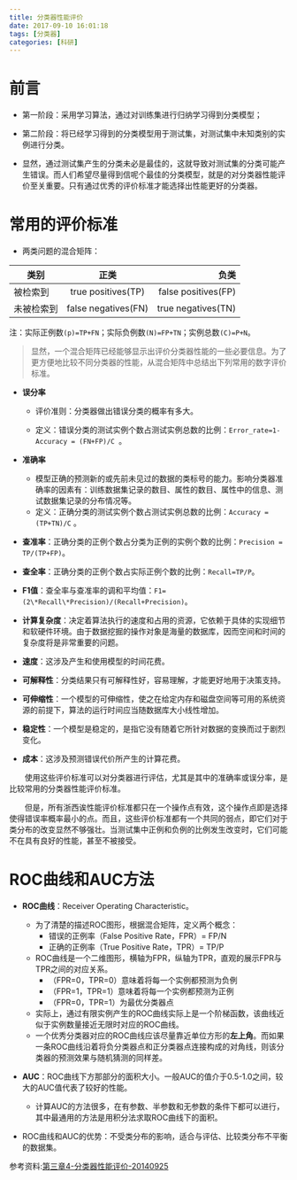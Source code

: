 ```yaml
---
title: 分类器性能评价
date: 2017-09-10 16:01:18
tags: [分类器]
categories: [科研]
---
```

# 前言

- 第一阶段：采用学习算法，通过对训练集进行归纳学习得到分类模型；

- 第二阶段：将已经学习得到的分类模型用于测试集，对测试集中未知类别的实例进行分类。

- 显然，通过测试集产生的分类未必是最佳的，这就导致对测试集的分类可能产生错误。而人们希望尽量得到信呢个最佳的分类模型，就是的对分类器性能评价至关重要。只有通过优秀的评价标准才能选择出性能更好的分类器。

# 常用的评价标准

-  两类问题的混合矩阵：

| 类别           |      正类     | 负类  |
| ------------- |:-------------:| -----:|
| 被检索到       | true positives(TP) | false positives(FP) |
| 未被检索到     | false negatives(FN)|   true negatives(TN) |

注：实际正例数`(p)=TP+FN`；实际负例数`(N)=FP+TN`；实例总数`(C)=P+N`。

> 显然，一个混合矩阵已经能够显示出评价分类器性能的一些必要信息。为了更方便地比较不同分类器的性能，从混合矩阵中总结出下列常用的数字评价标准。

-  **误分率**
	- 评价准则：分类器做出错误分类的概率有多大。

	- 定义：错误分类的测试实例个数占测试实例总数的比例：`Error_rate=1-Accuracy = (FN+FP)/C `。

-  **准确率**
	- 模型正确的预测新的或先前未见过的数据的类标号的能力。影响分类器准确率的因素有：训练数据集记录的数目、属性的数目、属性中的信息、测试数据集记录的分布情况等。
	- 定义：正确分类的测试实例个数占测试实例总数的比例：`Accuracy = (TP+TN)/C` 。

-  **查准率**：正确分类的正例个数占分类为正例的实例个数的比例：`Precision = TP/(TP+FP)`。

-  **查全率**：正确分类的正例个数占实际正例个数的比例：`Recall=TP/P`。

-  **F1值**：查全率与查准率的调和平均值：`F1=(2\*Recall\*Precision)/(Recall+Precision)`。

-  **计算复杂度**：决定着算法执行的速度和占用的资源，它依赖于具体的实现细节和软硬件环境。由于数据挖掘的操作对象是海量的数据库，因而空间和时间的复杂度将是非常重要的问题。

-  **速度**：这涉及产生和使用模型的时间花费。

-  **可解释性**：分类结果只有可解释性好，容易理解，才能更好地用于决策支持。

-  **可伸缩性**：一个模型的可伸缩性，使之在给定内存和磁盘空间等可用的系统资源的前提下，算法的运行时间应当随数据库大小线性增加。

-  **稳定性**：一个模型是稳定的，是指它没有随着它所针对数据的变换而过于剧烈变化。

-  **成本**：这涉及预测错误代价所产生的计算花费。

　　使用这些评价标准可以对分类器进行评估，尤其是其中的准确率或误分率，是比较常用的分类器性能评价标准。

　　但是，所有浙西诶性能评价标准都只在一个操作点有效，这个操作点即是选择使得错误率概率最小的点。而且，这些评价标准都有一个共同的弱点，即它们对于类分布的改变显然不够强壮。当测试集中正例和负例的比例发生改变时，它们可能不在具有良好的性能，甚至不被接受。

# ROC曲线和AUC方法
- **ROC曲线**：Receiver Operating Characteristic。
	- 为了清楚的描述ROC图形，根据混合矩阵，定义两个概念：
		- 错误的正例率（False Positive Rate，FPR）= FP/N
		- 正确的正例率（True  Positive Rate，TPR）= TP/P
	- ROC曲线是一个二维图形，横轴为FPR，纵轴为TPR，直观的展示FPR与TPR之间的对应关系。
		- （FPR=0，TPR=0）意味着将每一个实例都预测为负例
		- （FPR=1，TPR=1）意味着将每一个实例都预测为正例
		- （FPR=0，TPR=1）为最优分类器点
	- 实际上，通过有限实例产生的ROC曲线实际上是一个阶梯函数，该曲线近似于实例数量接近无限时对应的ROC曲线。
	- 一个优秀分类器对应的ROC曲线应该尽量靠近单位方形的**左上角**。而如果一条ROC曲线沿着将负分类器点和正分类器点连接构成的对角线，则该分类器的预测效果与随机猜测的同样差。


-  **AUC**：ROC曲线下方那部分的面积大小。一般AUC的值介于0.5-1.0之间，较大的AUC值代表了较好的性能。
	- 计算AUC的方法很多，在有参数、半参数和无参数的条件下都可以进行，其中最通用的方法是用积分法求取ROC曲线下的面积。

-  ROC曲线和AUC的优势：不受类分布的影响，适合与评估、比较类分布不平衡的数据集。


参考资料:[第三章4-分类器性能评价-20140925](https://wenku.baidu.com/view/ce4f70efaf1ffc4ffe47acfe.html)